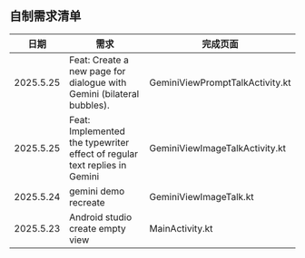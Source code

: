## 自制需求清单

| 日期        | 需求                                                                        | 完成页面                            |
|-----------|---------------------------------------------------------------------------|---------------------------------|
| 2025.5.25 | Feat: Create a new page for dialogue with Gemini (bilateral bubbles).     | GeminiViewPromptTalkActivity.kt |
| 2025.5.25 | Feat: Implemented the typewriter effect of regular text replies in Gemini | GeminiViewImageTalkActivity.kt  |
| 2025.5.24 | gemini demo recreate                                                      | GeminiViewImageTalk.kt          |
| 2025.5.23 | Android studio create empty view                                          | MainActivity.kt                 |
